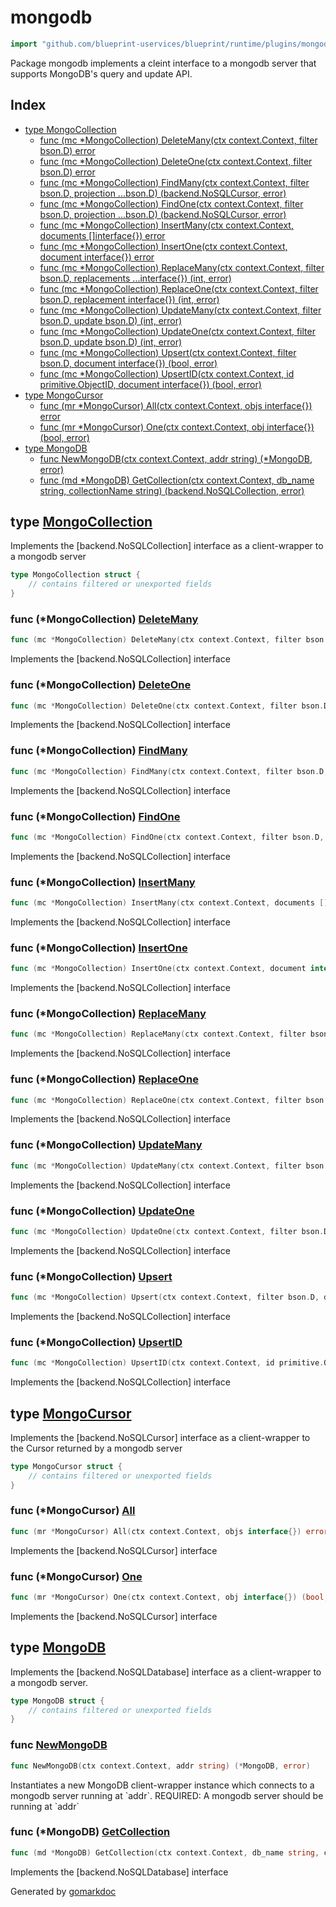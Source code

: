 <!-- Code generated by gomarkdoc. DO NOT EDIT -->

# mongodb

```go
import "github.com/blueprint-uservices/blueprint/runtime/plugins/mongodb"
```

Package mongodb implements a cleint interface to a mongodb server that supports MongoDB's query and update API.

## Index

- [type MongoCollection](<#MongoCollection>)
  - [func \(mc \*MongoCollection\) DeleteMany\(ctx context.Context, filter bson.D\) error](<#MongoCollection.DeleteMany>)
  - [func \(mc \*MongoCollection\) DeleteOne\(ctx context.Context, filter bson.D\) error](<#MongoCollection.DeleteOne>)
  - [func \(mc \*MongoCollection\) FindMany\(ctx context.Context, filter bson.D, projection ...bson.D\) \(backend.NoSQLCursor, error\)](<#MongoCollection.FindMany>)
  - [func \(mc \*MongoCollection\) FindOne\(ctx context.Context, filter bson.D, projection ...bson.D\) \(backend.NoSQLCursor, error\)](<#MongoCollection.FindOne>)
  - [func \(mc \*MongoCollection\) InsertMany\(ctx context.Context, documents \[\]interface\{\}\) error](<#MongoCollection.InsertMany>)
  - [func \(mc \*MongoCollection\) InsertOne\(ctx context.Context, document interface\{\}\) error](<#MongoCollection.InsertOne>)
  - [func \(mc \*MongoCollection\) ReplaceMany\(ctx context.Context, filter bson.D, replacements ...interface\{\}\) \(int, error\)](<#MongoCollection.ReplaceMany>)
  - [func \(mc \*MongoCollection\) ReplaceOne\(ctx context.Context, filter bson.D, replacement interface\{\}\) \(int, error\)](<#MongoCollection.ReplaceOne>)
  - [func \(mc \*MongoCollection\) UpdateMany\(ctx context.Context, filter bson.D, update bson.D\) \(int, error\)](<#MongoCollection.UpdateMany>)
  - [func \(mc \*MongoCollection\) UpdateOne\(ctx context.Context, filter bson.D, update bson.D\) \(int, error\)](<#MongoCollection.UpdateOne>)
  - [func \(mc \*MongoCollection\) Upsert\(ctx context.Context, filter bson.D, document interface\{\}\) \(bool, error\)](<#MongoCollection.Upsert>)
  - [func \(mc \*MongoCollection\) UpsertID\(ctx context.Context, id primitive.ObjectID, document interface\{\}\) \(bool, error\)](<#MongoCollection.UpsertID>)
- [type MongoCursor](<#MongoCursor>)
  - [func \(mr \*MongoCursor\) All\(ctx context.Context, objs interface\{\}\) error](<#MongoCursor.All>)
  - [func \(mr \*MongoCursor\) One\(ctx context.Context, obj interface\{\}\) \(bool, error\)](<#MongoCursor.One>)
- [type MongoDB](<#MongoDB>)
  - [func NewMongoDB\(ctx context.Context, addr string\) \(\*MongoDB, error\)](<#NewMongoDB>)
  - [func \(md \*MongoDB\) GetCollection\(ctx context.Context, db\_name string, collectionName string\) \(backend.NoSQLCollection, error\)](<#MongoDB.GetCollection>)


<a name="MongoCollection"></a>
## type [MongoCollection](<https://gitlab.mpi-sws.org/cld/blueprint2/blueprint/blob/main/runtime/plugins/mongodb/nosqldb.go#L21-L23>)

Implements the \[backend.NoSQLCollection\] interface as a client\-wrapper to a mongodb server

```go
type MongoCollection struct {
    // contains filtered or unexported fields
}
```

<a name="MongoCollection.DeleteMany"></a>
### func \(\*MongoCollection\) [DeleteMany](<https://gitlab.mpi-sws.org/cld/blueprint2/blueprint/blob/main/runtime/plugins/mongodb/nosqldb.go#L58>)

```go
func (mc *MongoCollection) DeleteMany(ctx context.Context, filter bson.D) error
```

Implements the \[backend.NoSQLCollection\] interface

<a name="MongoCollection.DeleteOne"></a>
### func \(\*MongoCollection\) [DeleteOne](<https://gitlab.mpi-sws.org/cld/blueprint2/blueprint/blob/main/runtime/plugins/mongodb/nosqldb.go#L49>)

```go
func (mc *MongoCollection) DeleteOne(ctx context.Context, filter bson.D) error
```

Implements the \[backend.NoSQLCollection\] interface

<a name="MongoCollection.FindMany"></a>
### func \(\*MongoCollection\) [FindMany](<https://gitlab.mpi-sws.org/cld/blueprint2/blueprint/blob/main/runtime/plugins/mongodb/nosqldb.go#L105>)

```go
func (mc *MongoCollection) FindMany(ctx context.Context, filter bson.D, projection ...bson.D) (backend.NoSQLCursor, error)
```

Implements the \[backend.NoSQLCollection\] interface

<a name="MongoCollection.FindOne"></a>
### func \(\*MongoCollection\) [FindOne](<https://gitlab.mpi-sws.org/cld/blueprint2/blueprint/blob/main/runtime/plugins/mongodb/nosqldb.go#L78>)

```go
func (mc *MongoCollection) FindOne(ctx context.Context, filter bson.D, projection ...bson.D) (backend.NoSQLCursor, error)
```

Implements the \[backend.NoSQLCollection\] interface

<a name="MongoCollection.InsertMany"></a>
### func \(\*MongoCollection\) [InsertMany](<https://gitlab.mpi-sws.org/cld/blueprint2/blueprint/blob/main/runtime/plugins/mongodb/nosqldb.go#L71>)

```go
func (mc *MongoCollection) InsertMany(ctx context.Context, documents []interface{}) error
```

Implements the \[backend.NoSQLCollection\] interface

<a name="MongoCollection.InsertOne"></a>
### func \(\*MongoCollection\) [InsertOne](<https://gitlab.mpi-sws.org/cld/blueprint2/blueprint/blob/main/runtime/plugins/mongodb/nosqldb.go#L64>)

```go
func (mc *MongoCollection) InsertOne(ctx context.Context, document interface{}) error
```

Implements the \[backend.NoSQLCollection\] interface

<a name="MongoCollection.ReplaceMany"></a>
### func \(\*MongoCollection\) [ReplaceMany](<https://gitlab.mpi-sws.org/cld/blueprint2/blueprint/blob/main/runtime/plugins/mongodb/nosqldb.go#L183>)

```go
func (mc *MongoCollection) ReplaceMany(ctx context.Context, filter bson.D, replacements ...interface{}) (int, error)
```

Implements the \[backend.NoSQLCollection\] interface

<a name="MongoCollection.ReplaceOne"></a>
### func \(\*MongoCollection\) [ReplaceOne](<https://gitlab.mpi-sws.org/cld/blueprint2/blueprint/blob/main/runtime/plugins/mongodb/nosqldb.go#L173>)

```go
func (mc *MongoCollection) ReplaceOne(ctx context.Context, filter bson.D, replacement interface{}) (int, error)
```

Implements the \[backend.NoSQLCollection\] interface

<a name="MongoCollection.UpdateMany"></a>
### func \(\*MongoCollection\) [UpdateMany](<https://gitlab.mpi-sws.org/cld/blueprint2/blueprint/blob/main/runtime/plugins/mongodb/nosqldb.go#L145>)

```go
func (mc *MongoCollection) UpdateMany(ctx context.Context, filter bson.D, update bson.D) (int, error)
```

Implements the \[backend.NoSQLCollection\] interface

<a name="MongoCollection.UpdateOne"></a>
### func \(\*MongoCollection\) [UpdateOne](<https://gitlab.mpi-sws.org/cld/blueprint2/blueprint/blob/main/runtime/plugins/mongodb/nosqldb.go#L135>)

```go
func (mc *MongoCollection) UpdateOne(ctx context.Context, filter bson.D, update bson.D) (int, error)
```

Implements the \[backend.NoSQLCollection\] interface

<a name="MongoCollection.Upsert"></a>
### func \(\*MongoCollection\) [Upsert](<https://gitlab.mpi-sws.org/cld/blueprint2/blueprint/blob/main/runtime/plugins/mongodb/nosqldb.go#L155>)

```go
func (mc *MongoCollection) Upsert(ctx context.Context, filter bson.D, document interface{}) (bool, error)
```

Implements the \[backend.NoSQLCollection\] interface

<a name="MongoCollection.UpsertID"></a>
### func \(\*MongoCollection\) [UpsertID](<https://gitlab.mpi-sws.org/cld/blueprint2/blueprint/blob/main/runtime/plugins/mongodb/nosqldb.go#L167>)

```go
func (mc *MongoCollection) UpsertID(ctx context.Context, id primitive.ObjectID, document interface{}) (bool, error)
```

Implements the \[backend.NoSQLCollection\] interface

<a name="MongoCursor"></a>
## type [MongoCursor](<https://gitlab.mpi-sws.org/cld/blueprint2/blueprint/blob/main/runtime/plugins/mongodb/nosqldb.go#L188-L190>)

Implements the \[backend.NoSQLCursor\] interface as a client\-wrapper to the Cursor returned by a mongodb server

```go
type MongoCursor struct {
    // contains filtered or unexported fields
}
```

<a name="MongoCursor.All"></a>
### func \(\*MongoCursor\) [All](<https://gitlab.mpi-sws.org/cld/blueprint2/blueprint/blob/main/runtime/plugins/mongodb/nosqldb.go#L210>)

```go
func (mr *MongoCursor) All(ctx context.Context, objs interface{}) error
```

Implements the \[backend.NoSQLCursor\] interface

<a name="MongoCursor.One"></a>
### func \(\*MongoCursor\) [One](<https://gitlab.mpi-sws.org/cld/blueprint2/blueprint/blob/main/runtime/plugins/mongodb/nosqldb.go#L193>)

```go
func (mr *MongoCursor) One(ctx context.Context, obj interface{}) (bool, error)
```

Implements the \[backend.NoSQLCursor\] interface

<a name="MongoDB"></a>
## type [MongoDB](<https://gitlab.mpi-sws.org/cld/blueprint2/blueprint/blob/main/runtime/plugins/mongodb/nosqldb.go#L16-L18>)

Implements the \[backend.NoSQLDatabase\] interface as a client\-wrapper to a mongodb server.

```go
type MongoDB struct {
    // contains filtered or unexported fields
}
```

<a name="NewMongoDB"></a>
### func [NewMongoDB](<https://gitlab.mpi-sws.org/cld/blueprint2/blueprint/blob/main/runtime/plugins/mongodb/nosqldb.go#L27>)

```go
func NewMongoDB(ctx context.Context, addr string) (*MongoDB, error)
```

Instantiates a new MongoDB client\-wrapper instance which connects to a mongodb server running at \`addr\`. REQUIRED: A mongodb server should be running at \`addr\`

<a name="MongoDB.GetCollection"></a>
### func \(\*MongoDB\) [GetCollection](<https://gitlab.mpi-sws.org/cld/blueprint2/blueprint/blob/main/runtime/plugins/mongodb/nosqldb.go#L40>)

```go
func (md *MongoDB) GetCollection(ctx context.Context, db_name string, collectionName string) (backend.NoSQLCollection, error)
```

Implements the \[backend.NoSQLDatabase\] interface

Generated by [gomarkdoc](<https://github.com/princjef/gomarkdoc>)
